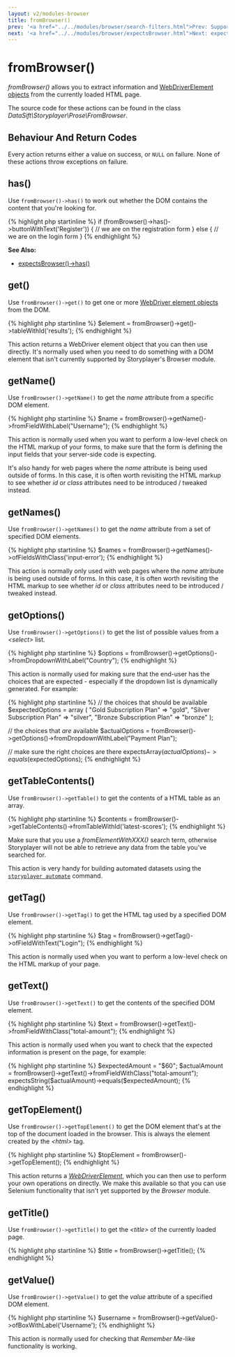 ```yaml
---
layout: v2/modules-browser
title: fromBrowser()
prev: '<a href="../../modules/browser/search-filters.html">Prev: Supported Search Filters</a>'
next: '<a href="../../modules/browser/expectsBrowser.html">Next: expectsBrowser()</a>'
---
```


# fromBrowser()

_fromBrowser()_ allows you to extract information and [WebDriverElement objects](webdriver.html) from the currently loaded HTML page.

The source code for these actions can be found in the class _DataSift\Storyplayer\Prose\FromBrowser_.

## Behaviour And Return Codes

Every action returns either a value on success, or `NULL` on failure.  None of these actions throw exceptions on failure.

## has()

Use `fromBrowser()->has()` to work out whether the DOM contains the content that you're looking for.

{% highlight php startinline %}
if (fromBrowser()->has()->buttonWithText('Register')) {
    // we are on the registration form
}
else {
    // we are on the login form
}
{% endhighlight %}

__See Also:__

* [expectsBrowser()->has()](expectsBrowser.html#has)

## get()

Use `fromBrowser()->get()` to get one or more [WebDriver element objects](webdriver.html#webdriver_elements) from the DOM.

{% highlight php startinline %}
$element = fromBrowser()->get()->tableWithId('results');
{% endhighlight %}

This action returns a WebDriver element object that you can then use directly. It's normally used when you need to do something with a DOM element that isn't currently supported by Storyplayer's Browser module.

## getName()

Use `fromBrowser()->getName()` to get the _name_ attribute from a specific DOM element.

{% highlight php startinline %}
$name = fromBrowser()->getName()->fromFieldWithLabel("Username");
{% endhighlight %}

This action is normally used when you want to perform a low-level check on the HTML markup of your forms, to make sure that the form is defining the input fields that your server-side code is expecting.

It's also handy for web pages where the _name_ attribute is being used outside of forms.  In this case, it is often worth revisiting the HTML markup to see whether _id_ or _class_ attributes need to be introduced / tweaked instead.

## getNames()

Use `fromBrowser()->getNames()` to get the _name_ attribute from a set of specified DOM elements.

{% highlight php startinline %}
$names = fromBrowser()->getNames()->ofFieldsWithClass('input-error');
{% endhighlight %}

This action is normally only used with web pages where the _name_ attribute is being used outside of forms.  In this case, it is often worth revisiting the HTML markup to see whether _id_ or _class_ attributes need to be introduced / tweaked instead.

## getOptions()

Use `fromBrowser()->getOptions()` to get the list of possible values from a _&lt;select&gt;_ list.

{% highlight php startinline %}
$options = fromBrowser()->getOptions()->fromDropdownWithLabel("Country");
{% endhighlight %}

This action is normally used for making sure that the end-user has the choices that are expected - especially if the dropdown list is dynamically generated.  For example:

{% highlight php startinline %}
// the choices that should be available
$expectedOptions = array (
    "Gold Subscription Plan" => "gold",
    "Silver Subscription Plan" => "silver",
    "Bronze Subscription Plan" => "bronze"
);

// the choices that *are* available
$actualOptions = fromBrowser()->getOptions()->fromDropdownWithLabel("Payment Plan");

// make sure the right choices are there
expectsArray($actualOptions)->equals($expectedOptions);
{% endhighlight %}

## getTableContents()

Use `fromBrowser()->getTable()` to get the contents of a HTML table as an array.

{% highlight php startinline %}
$contents = fromBrowser()->getTableContents()->fromTableWithId('latest-scores');
{% endhighlight %}

Make sure that you use a _fromElementWithXXX()_ search term, otherwise Storyplayer will not be able to retrieve any data from the table you've searched for.

This action is very handy for building automated datasets using the [`storyplayer automate`](../../using/storyplayer-commands/automate.html) command.

## getTag()

Use `fromBrowser()->getTag()` to get the HTML tag used by a specified DOM element.

{% highlight php startinline %}
$tag = fromBrowser()->getTag()->ofFieldWithText("Login");
{% endhighlight %}

This action is normally used when you want to perform a low-level check on the HTML markup of your page.

## getText()

Use `fromBrowser()->getText()` to get the contents of the specified DOM element.

{% highlight php startinline %}
$text = fromBrowser()->getText()->fromFieldWithClass("total-amount");
{% endhighlight %}

This action is normally used when you want to check that the expected information is present on the page, for example:

{% highlight php startinline %}
$expectedAmount = "$60";
$actualAmount = fromBrowser()->getText()->fromFieldWithClass("total-amount");
expectsString($actualAmount)->equals($expectedAmount);
{% endhighlight %}

## getTopElement()

Use `fromBrowser()->getTopElement()` to get the DOM element that's at the top of the document loaded in the browser.  This is always the element created by the _&lt;html&gt;_ tag.

{% highlight php startinline %}
$topElement = fromBrowser()->getTopElement();
{% endhighlight %}

This action returns a _[WebDriverElement](webdriver.html)_, which you can then use to perform your own operations on directly.  We make this available so that you can use Selenium functionality that isn't yet supported by the _Browser_ module.

## getTitle()

Use `fromBrowser()->getTitle()` to get the _&lt;title&gt;_ of the currently loaded page.

{% highlight php startinline %}
$title = fromBrowser()->getTitle();
{% endhighlight %}

## getValue()

Use `fromBrowser()->getValue()` to get the _value_ attribute of a specified DOM element.

{% highlight php startinline %}
$username = fromBrowser()->getValue()->ofBoxWithLabel('Username');
{% endhighlight %}

This action is normally used for checking that _Remember Me_-like functionality is working.